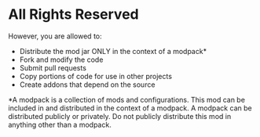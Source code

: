 # All Rights Reserved

However, you are allowed to:
- Distribute the mod jar ONLY in the context of a modpack*
- Fork and modify the code
- Submit pull requests
- Copy portions of code for use in other projects
- Create addons that depend on the source

*A modpack is a collection of mods and configurations. This mod can be included in and distributed in the context of a modpack. A modpack can be distributed publicly or privately. Do not publicly distribute this mod in anything other than a modpack.

